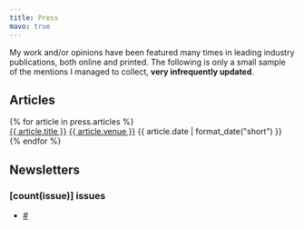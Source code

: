 ```yaml
---
title: Press
mavo: true
---
```


My work and/or opinions have been featured many times in leading industry publications, both online and printed.
The following is only a small sample of the mentions I managed to collect, **very infrequently updated**.

## Articles

<section class="press">
{% for article in press.articles %}
<article>
	<a class="article" href="{{ article.url }}">{{ article.title }}</a>
	<a class="venue" href="{{ article.venueUrl }}">{{ article.venue }}</a>
	<time datetime="{{ article.date }}">{{ article.date | format_date("short") }}</time>
</article>
{% endfor %}
</section>

## Newsletters

<div mv-app="newsletters" mv-storage="https://github.com/LeaVerou/leaverou.github.io/blob/master/data.json" mv-bar="no-login">
<div class="newsletter" property="newsletter" mv-multiple="">
<h3 id="[id]">[count(issue)]
<a property="url"><span property="name"></span></a> issues
</h3>
<meta property="id" mv-default="[idify(name)]"/>
<meta property="issueUrl"/>
<ul class="issues">
	<li class="issue" property="issue" mv-multiple="">
		<a href="[issueUrl][issue]">#<span property="issue"></span></a>
	</li>
</ul>
</div>
</div>